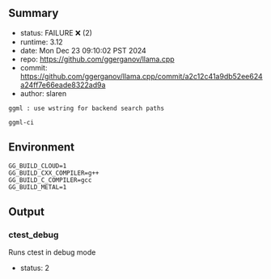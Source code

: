 ## Summary

- status:  FAILURE ❌ (2)
- runtime: 3.12
- date:    Mon Dec 23 09:10:02 PST 2024
- repo:    https://github.com/ggerganov/llama.cpp
- commit:  https://github.com/ggerganov/llama.cpp/commit/a2c12c41a9db52ee624a24ff7e66eade8322ad9a
- author:  slaren
```
ggml : use wstring for backend search paths

ggml-ci
```

## Environment

```
GG_BUILD_CLOUD=1
GG_BUILD_CXX_COMPILER=g++
GG_BUILD_C_COMPILER=gcc
GG_BUILD_METAL=1
```

## Output

### ctest_debug

Runs ctest in debug mode
- status: 2
```

```

